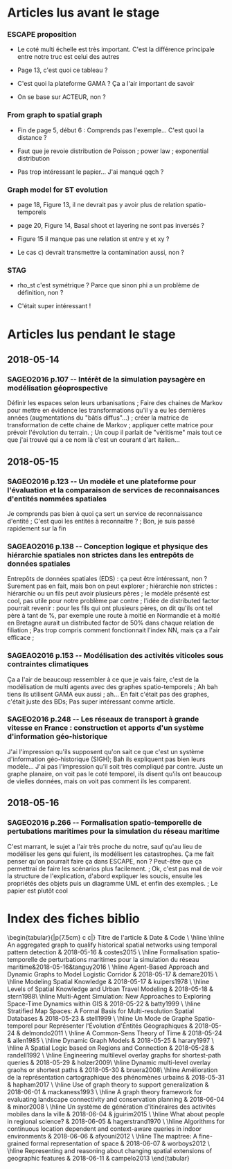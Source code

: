 # Articles lus avant le stage

### ESCAPE proposition

* Le coté multi échelle est très important. C'est la différence principale
  entre notre truc est celui des autres

* Page 13, c'est quoi ce tableau ?

* C'est quoi la plateforme GAMA ? Ça a l'air important de savoir

* On se base sur ACTEUR, non ?

### From graph to spatial graph

* Fin de page 5, début 6 : Comprends pas l'exemple... C'est quoi la distance ?

* Faut que je revoie distribution de Poisson ; power law ; exponential
  distribution

* Pas trop intéressant le papier... J'ai manqué qqch ?

### Graph model for ST evolution

* page 18, Figure 13, il ne devrait pas y avoir plus de relation
  spatio-temporels

* page 20, Figure 14, Basal shoot et layering ne sont pas inversés ?

* Figure 15 il manque pas une relation st entre y et xy ?

* Le cas c) devrait transmettre la contamination aussi, non ?

### STAG

* rho\_st c'est symétrique ? Parce que sinon phi a un problème de définition,
  non ?

* C'était super intéressant !

# Articles lus pendant le stage

## 2018-05-14

### SAGEO2016 p.107 -- Intérêt de la simulation paysagère en modélisation géoprospective


Définir les espaces selon leurs urbanisations ; Faire des chaines de Markov
pour mettre en évidence les transformations qu'il y a eu les dernières années
(augmentations du "bâtis diffus"...) ; créer la matrice de transformation de
cette chaine de Markov ; appliquer cette matrice pour prévoir l'évolution du
terrain. ; Un coup il parlait de "véritisme" mais tout ce que j'ai trouvé qui a
ce nom là c'est un courant d'art italien...

## 2018-05-15

### SAGEO2016 p.123 -- Un modèle et une plateforme pour l'évaluation et la comparaison de services de reconnaisances d'entités nommées spatiales

Je comprends pas bien à quoi ça sert un service de reconnaissance d'entité ;
C'est quoi les entités à reconnaitre ? ; Bon, je suis passé rapidement sur la
fin

### SAGEAO2016 p.138 -- Conception logique et physique des hiérarchie spatiales non strictes dans les entrepôts de données spatiales

Entrepôts de données spatiales (EDS) : ça peut être intéressant, non ? Surement
pas en fait, mais bon on peut explorer ; hiérarchie non strictes : hiérarchie
ou un fils peut avoir plusieurs pères ; le modèle présenté est cool, pas utile
pour notre problème par contre ; l'idée de distributed factor pourrait revenir
: pour les fils qui ont plusieurs pères, on dit qu'ils ont tel père à tant de
%, par exemple une route à moitié en Normandie et à moitié en Bretagne aurait
un distributed factor de 50% dans chaque relation de filiation ; Pas trop
compris comment fonctionnait l'index NN, mais ça a l'air efficace ;

### SAGEAO2016 p.153 -- Modélisation des activités viticoles sous contraintes climatiques

Ça a l'air de beaucoup ressembler à ce que je vais faire, c'est de la
modélisation de multi agents avec des graphes spatio-temporels ; Ah bah tiens
ils utilisent GAMA eux aussi ; ah... En fait c'était pas des graphes, c'était
juste des BDs; Pas super intéressant comme article.

### SAGEO2016 p.248 -- Les réseaux de transport à grande vitesse en France : construction et apports d'un système d'information géo-historique

J'ai l'impression qu'ils supposent qu'on sait ce que c'est un système
d'information géo-historique (SIGH); Bah ils expliquent pas bien leurs
modèle... J'ai pas l'impression qu'il soit très compliqué par contre. Juste un
graphe planaire, on voit pas le coté temporel, ils disent qu'ils ont beaucoup de
vielles données, mais on voit pas comment ils les comparent.

## 2018-05-16

### SAGEO2016 p.266 -- Formalisation spatio-temporelle de pertubations maritimes pour la simulation du réseau maritime

C'est marrant, le sujet a l'air très proche du notre, sauf qu'au lieu de
modéliser les gens qui fuient, ils modélisent les catastrophes. Ça me fait
penser qu'on pourrait faire ça dans ESCAPE, non ? Peut-être que ça permettrai
de faire les scénarios plus facilement. ; Ok, c'est pas mal de voir la
structure de l'explication, d'abord expliquer les soucis, ensuite les
propriétés des objets puis un diagramme UML et enfin des exemples. ; Le papier
est plutôt cool


# Index des fiches biblio

\begin{tabular}{|p{7.5cm} c c|}
Titre de l'article & Date & Code \\
\hline \hline
An aggregated graph to qualify historical spatial networks using temporal
pattern detection & 2018-05-16 & costes2015 \\
\hline
Formalisation spatio-temporelle de perturbations maritimes pour la simulation
du réseau maritime&2018-05-16&tanguy2016 \\
\hline
Agent-Based Approach and Dynamic Graphs to Model Logistic Corridor &
2018-05-17 & demare2015 \\
\hline
Modeling Spatial Knowledge & 2018-05-17 & kuipers1978 \\
\hline
Levels of Spatial Knowledge and Urban Travel Modeling & 2018-05-18 & stern1988\\
\hline
Multi-Agent Simulation: New Approaches to Exploring Space-Time Dynamics within
GIS & 2018-05-22 & batty1999 \\
\hline
Stratified Map Spaces: A Formal Basis for Multi-resolution Spatial
Databases & 2018-05-23 & stell1999 \\
\hline
Un Mode de Graphe Spatio-temporel pour Représenter l'Évolution d'Éntités
Géographiques & 2018-05-24 & delmondo2011 \\
\hline
A Common-Sens Theory of Time & 2018-05-24 & allen1985 \\
\hline
Dynamic Graph Models & 2018-05-25 & harary1997 \\
\hline
A Spatial Logic based on Regions and Connection & 2018-05-28 & randell1992 \\
\hline
Engineering multilevel overlay graphs for shortest-path queries & 2018-05-29 &
holzer2009\\
\hline
Dynamic multi-level overlay graohs or shortest paths & 2018-05-30 & bruera2008\\
\hline
Amélioration de la représentation cartographique des phénomènes urbains &
2018-05-31 & hapham2017 \\
\hline
Use of graph theory to support generalization & 2018-06-01 & mackaness1993 \\
\hline
A graph theory framework for evaluating landscape connectivity and conservation
planning & 2018-06-04 & minor2008 \\
\hline
Un système de génération d'itinéraires des activités mobiles dans la ville &
2018-06-04 & jguirim2015 \\
\hline
What about people in regional science? & 2018-06-05 & hagerstrand1970 \\
\hline
Algorithms for continuous location dependent and context-aware queries in indoor
environments & 2018-06-06 & afyouni2012 \\
\hline
The maptree: A fine-grained formal representation of space & 2018-06-07 &
worboys2012 \\
\hline
Representing and reasoning about changing spatial extensions of geographic
features & 2018-06-11 & campelo2013
\end{tabular}
